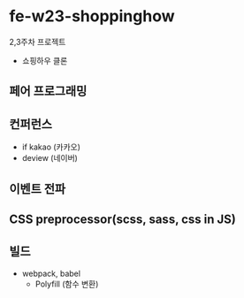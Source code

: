 # fe-w23-shoppinghow
2,3주차 프로젝트 
- 쇼핑하우 클론
## 페어 프로그래밍
## 컨퍼런스
- if kakao (카카오)
- deview (네이버)
## 이벤트 전파
## CSS preprocessor(scss, sass, css in JS)
## 빌드
- webpack, babel
  - Polyfill (함수 변환)